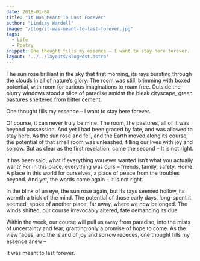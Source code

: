 ```yaml
---
date: 2018-01-08
title: "It Was Meant To Last Forever"
author: "Lindsay Wardell"
image: "/blog/it-was-meant-to-last-forever.jpg"
tags:
  - Life
  - Poetry
snippet: One thought fills my essence – I want to stay here forever.
layout: '../../layouts/BlogPost.astro'
---
```

The sun rose brilliant in the sky that first morning, its rays bursting through the clouds in all of nature’s glory. The room was still, brimming with boxed potential, with room for curious imaginations to roam free. Outside the blurry windows stood a slice of paradise amidst the bleak cityscape, green pastures sheltered from bitter cement.

One thought fills my essence – I want to stay here forever.

Of course, it can never truly be mine. The room, the pastures, all of it was beyond possession. And yet I had been graced by fate, and was allowed to stay here. As the sun rose and fell, and the Earth moved along its course, the potential of that small room was unleashed, filling our lives with joy and sorrow. But as clear as the first revelation, came the second – It is not right.

It has been said, what if everything you ever wanted isn’t what you actually want? For in this place, everything was ours – friends, family, safety. Home. A place in this world for ourselves, a place of peace from the troubles beyond. And yet, the words came again – It is not right.

In the blink of an eye, the sun rose again, but its rays seemed hollow, its warmth a trick of the mind. The potential of those early days, long-spent it seemed, spoke of another place, far away, where we now belonged. The winds shifted, our course irrevocably altered, fate demanding its due.

Within the week, our course will pull us away from paradise, into the mists of uncertainty and fear, granting only a promise of hope to come. As the view fades, and the island of joy and sorrow recedes, one thought fills my essence anew –

It was meant to last forever.